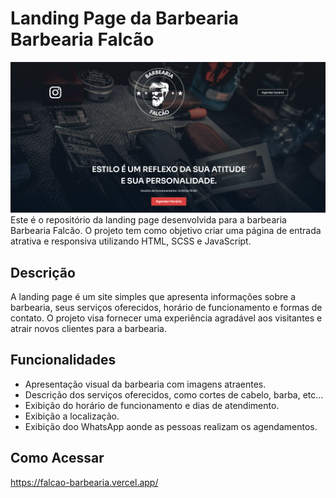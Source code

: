 # Landing Page da Barbearia Barbearia Falcão
![IMG](https://github.com/Marcos-Gabriell/Falcao-barbearia/blob/main/assets/Desktop%20Screenshot%202023.10.02%20-%2022.05.18.69.png) 
Este é o repositório da landing page desenvolvida para a barbearia Barbearia Falcão. O projeto tem como objetivo criar uma página de entrada atrativa e responsiva utilizando HTML, SCSS e JavaScript.

## Descrição

A landing page é um site simples que apresenta informações sobre a barbearia, seus serviços oferecidos, horário de funcionamento e formas de contato. O projeto visa fornecer uma experiência agradável aos visitantes e atrair novos clientes para a barbearia.

## Funcionalidades

- Apresentação visual da barbearia com imagens atraentes.
- Descrição dos serviços oferecidos, como cortes de cabelo, barba, etc...
- Exibição do horário de funcionamento e dias de atendimento.
-  Exibição a localização.
-  Exibição doo WhatsApp aonde as pessoas realizam os agendamentos.

## Como Acessar

 
   
   https://falcao-barbearia.vercel.app/

